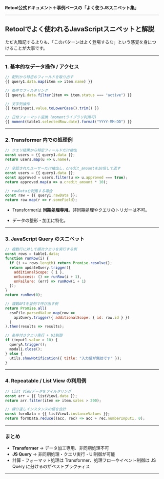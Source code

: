 
 **Retool公式ドキュメント＋事例ベースの「よく使うJSスニペット集」** 

---

## Retoolでよく使われるJavaScriptスニペットと解説

ただ丸暗記するよりも、「このパターンはよく登場するな」という感覚を身につけることが大事です。

---

### 1. 基本的なデータ操作 / アクセス

```js
// 配列から特定のフィールドを取り出す
{{ query1.data.map(item => item.name) }}

// 条件でフィルタリング
{{ query1.data.filter(item => item.status === "active") }}

// 文字列操作
{{ textinput1.value.toLowerCase().trim() }}

// 日付フォーマット変換 (momentライブラリ利用可)
{{ moment(table1.selectedRow.date).format("YYYY-MM-DD") }}
```

---

### 2. Transformer 内での処理例

```js
// クエリ結果から特定フィールドだけ抽出
const users = {{ query1.data }};
return users.map(u => u.name);

// 承認されたユーザーだけ抽出し、credit_amountを10倍して返す
const users = {{ query1.data }};
const approved = users.filter(u => u.approved === true);
return approved.map(u => u.credit_amount * 10);

// rawDataを利用する場合
const raw = {{ query1.rawData }};
return raw.map(r => r.someField);
```

- Transformerは **同期処理専用**。非同期処理やクエリのトリガーは不可。
    
- データの整形・加工に特化。
    

---

### 3. JavaScript Query のスニペット

```js
// 複数行に対して順次クエリを実行する例
const rows = table1.data;
function runRow(i) {
  if (i >= rows.length) return Promise.resolve();
  return updateQuery.trigger({
    additionalScope: { i },
    onSuccess: () => runRow(i + 1),
    onFailure: (err) => runRow(i + 1)
  });
}
return runRow(0);
```

```js
// 複数APIを並列で呼び出す例
return Promise.all(
  csvFile.parsedValue.map(row =>
    apiQuery.trigger({ additionalScope: { id: row.id } })
  )
).then(results => results);
```

```js
// 条件付きクエリ実行 + UI制御
if (input1.value > 10) {
  queryA.trigger();
  modal1.close();
} else {
  utils.showNotification({ title: "入力値が無効です" });
}
```

---

### 4. Repeatable / List View の利用例

```js
// List Viewデータをフィルタリング
const arr = {{ listView1.data }};
return arr.filter(item => item.sales > 200);
```

```js
// 繰り返しインスタンスの値を合計
const formData = {{ listView1.instanceValues }};
return formData.reduce((acc, rec) => acc + rec.numberInput1, 0);
```

---
### まとめ

- **Transformer** → データ加工専用、非同期処理不可
- **JS Query** → 非同期処理・クエリ実行・UI制御が可能
- 計算・フォーマット処理は Transformer、処理フローやイベント制御は JS Query に分けるのがベストプラクティス
---


